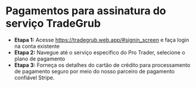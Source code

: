 # **Pagamentos para assinatura do serviço TradeGrub**

- **Etapa 1:** Acesse https://tradegrub.web.app/#signin_screen e faça login na conta existente
- **Etapa 2:** Navegue até o serviço específico do Pro Trader, selecione o plano de pagamento
- **Etapa 3:** Forneça os detalhes do cartão de crédito para processamento de pagamento seguro por meio do nosso parceiro de pagamento confiável Stripe.
